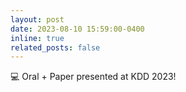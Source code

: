 ```yaml
---
layout: post
date: 2023-08-10 15:59:00-0400
inline: true
related_posts: false
---
```


💻 Oral + Paper presented at KDD 2023!
